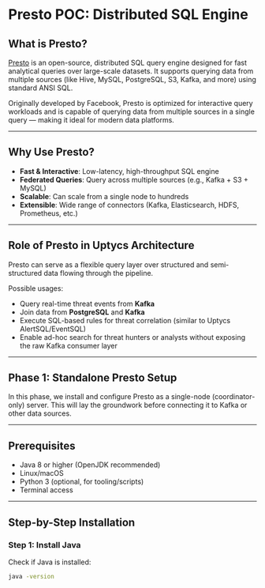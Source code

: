 # Presto POC: Distributed SQL Engine 

## What is Presto?

[Presto](https://prestodb.io/) is an open-source, distributed SQL query engine designed for fast analytical queries over large-scale datasets. It supports querying data from multiple sources (like Hive, MySQL, PostgreSQL, S3, Kafka, and more) using standard ANSI SQL.

Originally developed by Facebook, Presto is optimized for interactive query workloads and is capable of querying data from multiple sources in a single query — making it ideal for modern data platforms.

---

## Why Use Presto?

- **Fast & Interactive**: Low-latency, high-throughput SQL engine
- **Federated Queries**: Query across multiple sources (e.g., Kafka + S3 + MySQL)
- **Scalable**: Can scale from a single node to hundreds
- **Extensible**: Wide range of connectors (Kafka, Elasticsearch, HDFS, Prometheus, etc.)

---

## Role of Presto in Uptycs Architecture

Presto can serve as a flexible query layer over structured and semi-structured data flowing through the pipeline.

Possible usages:
- Query real-time threat events from **Kafka**
- Join data from **PostgreSQL** and **Kafka**
- Execute SQL-based rules for threat correlation (similar to Uptycs AlertSQL/EventSQL)
- Enable ad-hoc search for threat hunters or analysts without exposing the raw Kafka consumer layer

---

## Phase 1: Standalone Presto Setup

In this phase, we install and configure Presto as a single-node (coordinator-only) server. This will lay the groundwork before connecting it to Kafka or other data sources.

---

## Prerequisites

- Java 8 or higher (OpenJDK recommended)
- Linux/macOS
- Python 3 (optional, for tooling/scripts)
- Terminal access

---

## Step-by-Step Installation

### Step 1: Install Java

Check if Java is installed:

```bash
java -version
